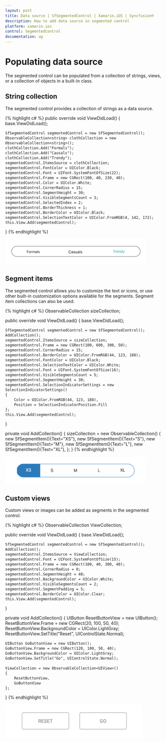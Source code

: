 ```yaml
---
layout: post
title: Data source | SfSegmentedControl | Xamarin.iOS | Syncfusion®
description: How to add data source in segmented control
platform: xamarin.ios
control: SegmentedControl
documentation: ug
---
```


# Populating data source

The segmented control can be populated from a collection of strings, views, or a collection of objects in a built-in class.

## String collection

The segmented control provides a collection of strings as a data source.

{% highlight c# %}
public override void ViewDidLoad()
{
    base.ViewDidLoad();
    
    SfSegmentedControl segmentedControl = new SfSegmentedControl();
    ObservableCollection<string> clothCollection = new ObservableCollection<string>();
    clothCollection.Add("Formals");
    clothCollection.Add("Causals");
    clothCollection.Add("Trendy");
    segmentedControl.ItemsSource = clothCollection;
    segmentedControl.FontColor = UIColor.Black;
    segmentedControl.Font = UIFont.SystemFontOfSize(22);
    segmentedControl.Frame = new CGRect(100, 40, 230, 40);
    segmentedControl.Color = UIColor.White;
    segmentedControl.CornerRadius = 15;
    segmentedControl.SegmentHeight = 30;
    segmentedControl.VisibleSegmentsCount = 3;
    segmentedControl.SelectedIndex = 2;
    segmentedControl.BorderThickness = 1;
    segmentedControl.BorderColor = UIColor.Black;
    segmentedControl.SelectionTextColor = UIColor.FromRGB(4, 142, 172);
    this.View.Add(segmentedControl);
}
{% endhighlight %}

![SegmentedControl string datasource in Xamarin.iOS](images/Data-source/SegmentedControl_String.png)

## Segment items

The segmented control allows you to customize the text or icons, or use other built-in customization options available for the segments. Segment item collections can also be used.

{% highlight c# %}
ObservableCollection<SfSegmentItem> sizeCollection;

public override void ViewDidLoad()
{
    base.ViewDidLoad();
    
    SfSegmentedControl segmentedControl = new SfSegmentedControl();
    AddCollection();
    segmentedControl.ItemsSource = sizeCollection;
    segmentedControl.Frame = new CGRect(100, 600, 300, 50);
    segmentedControl.CornerRadius = 15;
    segmentedControl.BorderColor = UIColor.FromRGB(44, 123, 188);
    segmentedControl.FontColor = UIColor.Black;
    segmentedControl.SelectionTextColor = UIColor.White;
    segmentedControl.Font = UIFont.SystemFontOfSize(16);
    segmentedControl.VisibleSegmentsCount = 5;
    segmentedControl.SegmentHeight = 30;
    segmentedControl.SelectionIndicatorSettings = new SelectionIndicatorSettings()
    {
        Color = UIColor.FromRGB(44, 123, 188),
        Position = SelectionIndicatorPosition.Fill
    };
    this.View.Add(segmentedControl);
}

private void AddCollection()
{
    sizeCollection = new ObservableCollection<SfSegmentItem>()
    {
        new SfSegmentItem(){Text="XS"},
        new SfSegmentItem(){Text="S"},
        new SfSegmentItem(){Text="M"},
        new SfSegmentItem(){Text="L"},
        new SfSegmentItem(){Text="XL"},
    };
}
{% endhighlight %}

![SegmentedControl segment item datasource in Xamarin.iOS](images/Data-source/SegmentItem_Collection.png)    

## Custom views

Custom views or images can be added as segments in the segmented control.

{% highlight c# %}
ObservableCollection<UIView> ViewCollection;

public override void ViewDidLoad()
{
    base.ViewDidLoad();

    SfSegmentedControl segmentedControl = new SfSegmentedControl();
    AddCollection();
    segmentedControl.ItemsSource = ViewCollection;
    segmentedControl.Font = UIFont.SystemFontOfSize(15);
    segmentedControl.Frame = new CGRect(100, 40, 300, 40);
    segmentedControl.CornerRadius = 0;
    segmentedControl.SegmentHeight = 40;
    segmentedControl.BackgroundColor = UIColor.White;
    segmentedControl.VisibleSegmentsCount = 2;
    segmentedControl.SegmentPadding = 5;
    segmentedControl.BorderColor = UIColor.Clear;
    this.View.Add(segmentedControl);
}

private void AddCollection()
{
    UIButton ResetButtonView = new UIButton();
    ResetButtonView.Frame = new CGRect(20, 100, 50, 40);
    ResetButtonView.BackgroundColor = UIColor.LightGray;
    ResetButtonView.SetTitle("Reset", UIControlState.Normal);

    UIButton GoButtonView = new UIButton();
    GoButtonView.Frame = new CGRect(120, 100, 50, 40);
    GoButtonView.BackgroundColor = UIColor.LightGray;
    GoButtonView.SetTitle("Go", UIControlState.Normal);

    ViewCollection = new ObservableCollection<UIView>()
    {
        ResetButtonView,
        GoButtonView
    };
}
{% endhighlight %}

![SegmentedControl custom view datasource in Xamarin.iOS](images/Data-source/SegmentedControl_ViewCollection.png)


